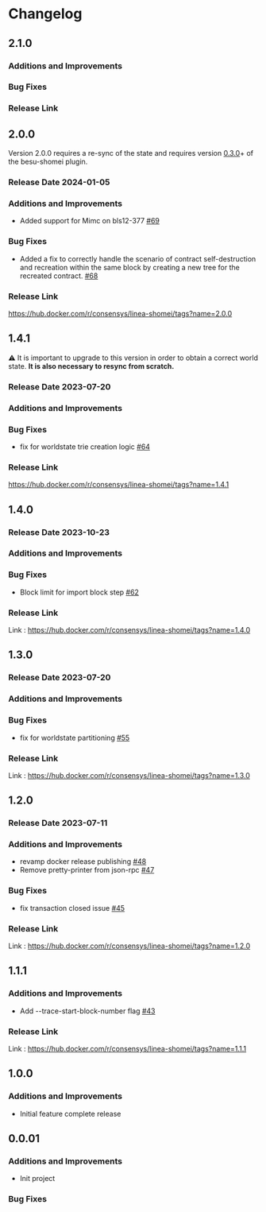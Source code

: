 # Changelog

## 2.1.0

### Additions and Improvements

### Bug Fixes

### Release Link

## 2.0.0

Version 2.0.0 requires a re-sync of the state and requires version [0.3.0](https://github.com/Consensys/besu-shomei-plugin/releases/tag/v0.3.0)+ of the besu-shomei plugin.

### Release Date 2024-01-05

### Additions and Improvements
- Added support for Mimc on bls12-377 [#69](https://github.com/Consensys/shomei/pull/69)

### Bug Fixes
- Added a fix to correctly handle the scenario of contract self-destruction and recreation within the same block by creating a new tree for the recreated contract. [#68](https://github.com/Consensys/shomei/pull/68)
### Release Link
https://hub.docker.com/r/consensys/linea-shomei/tags?name=2.0.0

## 1.4.1

⚠️  It is important to upgrade to this version in order to obtain a correct world state. **It is also necessary to resync from scratch.**

### Release Date 2023-07-20
### Additions and Improvements
### Bug Fixes
- fix for worldstate trie creation logic [#64](https://github.com/Consensys/shomei/pull/64)
### Release Link
https://hub.docker.com/r/consensys/linea-shomei/tags?name=1.4.1


## 1.4.0
### Release Date 2023-10-23
### Additions and Improvements
### Bug Fixes
- Block limit for import block step [#62](https://github.com/Consensys/shomei/pull/62)
### Release Link
Link : https://hub.docker.com/r/consensys/linea-shomei/tags?name=1.4.0


## 1.3.0
### Release Date 2023-07-20
### Additions and Improvements
### Bug Fixes
- fix for worldstate partitioning [#55](https://github.com/Consensys/shomei/pull/55)
### Release Link
Link : https://hub.docker.com/r/consensys/linea-shomei/tags?name=1.3.0


## 1.2.0 
### Release Date 2023-07-11
### Additions and Improvements
- revamp docker release publishing [#48](https://github.com/Consensys/shomei/pull/48)
- Remove pretty-printer from json-rpc [#47](https://github.com/Consensys/shomei/pull/47)
### Bug Fixes
- fix transaction closed issue [#45](https://github.com/Consensys/shomei/pull/45)
### Release Link
Link : https://hub.docker.com/r/consensys/linea-shomei/tags?name=1.2.0


## 1.1.1
### Additions and Improvements
- Add --trace-start-block-number flag [#43](https://github.com/Consensys/shomei/pull/43)
### Release Link
Link : https://hub.docker.com/r/consensys/linea-shomei/tags?name=1.1.1

## 1.0.0
### Additions and Improvements
- Initial feature complete release

## 0.0.01
### Additions and Improvements
- Init project
### Bug Fixes
